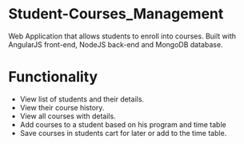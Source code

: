 # Student-Courses_Management
Web Application that allows students to enroll into courses.
Built with AngularJS front-end, NodeJS back-end and MongoDB database.

# Functionality  
* View list of students and their details. 
* View their course history.
* View all courses with details.
* Add courses to a student based on his program and time table
* Save courses in students cart for later or add to the time table.
